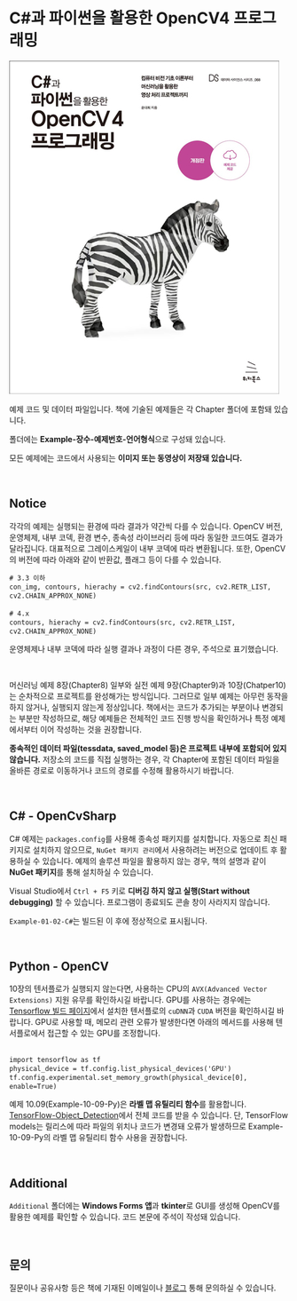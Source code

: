 # C#과 파이썬을 활용한 OpenCV4 프로그래밍

![opencv4-rev.jpg](opencv4-rev.jpg)

예제 코드 및 데이터 파일입니다. 책에 기술된 예제들은 각 Chapter 폴더에 포함돼 있습니다.

폴더에는 **Example-장수-예제번호-언어형식**으로 구성돼 있습니다.

모든 예제에는 코드에서 사용되는 **이미지 또는 동영상이 저장돼 있습니다.**

<br>

## Notice

각각의 예제는 실행되는 환경에 따라 결과가 약간씩 다를 수 있습니다.
OpenCV 버전, 운영체제, 내부 코덱, 환경 변수, 종속성 라이브러리 등에 따라 동일한 코드여도 결과가 달라집니다.
대표적으로 그레이스케일이 내부 코덱에 따라 변환됩니다. 또한, OpenCV의 버전에 따라 아래와 같이 반환값, 플래그 등이 다를 수 있습니다.

```
# 3.3 이하
con_img, contours, hierachy = cv2.findContours(src, cv2.RETR_LIST, cv2.CHAIN_APPROX_NONE)

# 4.x
contours, hierachy = cv2.findContours(src, cv2.RETR_LIST, cv2.CHAIN_APPROX_NONE)
```

운영체제나 내부 코덱에 따라 실행 결과나 과정이 다른 경우, 주석으로 표기했습니다.

<br>

머신러닝 예제 8장(Chapter8) 일부와 실전 예제 9장(Chapter9)과 10장(Chatper10)는 순차적으로 프로젝트를 완성해가는 방식입니다.
그러므로 일부 예제는 아무런 동작을 하지 않거나, 실행되지 않는게 정상입니다.
책에서는 코드가 추가되는 부분이나 변경되는 부분만 작성하므로, 해당 예제들은 전체적인 코드 진행 방식을 확인하거나 특정 예제에서부터 이어 작성하는 것을 권장합니다.

**종속적인 데이터 파일(tessdata, saved_model 등)은 프로젝트 내부에 포함되어 있지 않습니다.**
저장소의 코드를 직접 실행하는 경우, 각 Chapter에 포함된 데이터 파일을 올바른 경로로 이동하거나 코드의 경로를 수정해 활용하시기 바랍니다.

<br>

## C# - OpenCvSharp

C# 예제는 `packages.config`를 사용해 종속성 패키지를 설치합니다.
자동으로 최신 패키지로 설치하지 않으므로, `NuGet 패키지 관리`에서 사용하려는 버전으로 업데이트 후 활용하실 수 있습니다. 
예제의 솔루션 파일을 활용하지 않는 경우, 책의 설명과 같이 **NuGet 패키지**를 통해 설치하실 수 있습니다.

Visual Studio에서 `Ctrl + F5` 키로 **디버깅 하지 않고 실행(Start without debugging)** 할 수 있습니다. 
프로그램이 종료되도 콘솔 창이 사라지지 않습니다.

`Example-01-02-C#`는 빌드된 이 후에 정상적으로 표시됩니다.

<br>

## Python - OpenCV

10장의 텐서플로가 실행되지 않는다면, 사용하는 CPU의 `AVX(Advanced Vector Extensions)` 지원 유무를 확인하시길 바랍니다.
GPU를 사용하는 경우에는 [Tensorflow 빌드 페이지](https://www.tensorflow.org/install/source_windows#gpu)에서 설치한 텐서플로의 `cuDNN`과 `CUDA` 버전을 확인하시길 바랍니다.
GPU로 사용할 때, 메모리 관련 오류가 발생한다면 아래의 메서드를 사용해 텐서플로에서 접근할 수 있는 GPU를 조정합니다.

```

import tensorflow as tf
physical_device = tf.config.list_physical_devices('GPU')
tf.config.experimental.set_memory_growth(physical_device[0], enable=True)

```

예제 10.09(Example-10-09-Py)은 **라벨 맵 유틸리티 함수**를 활용합니다. [TensorFlow-Object_Detection](https://github.com/tensorflow/models/tree/e6ce8cddd6a8b62922f07b632324903764f14855/research/object_detection)에서 전체 코드를 받을 수 있습니다.
단, TensorFlow models는 릴리스에 따라 파일의 위치나 코드가 변경돼 오류가 발생하므로 Example-10-09-Py의 라벨 맵 유틸리티 함수 사용을 권장합니다.

<br>

## Additional

`Additional` 폴더에는 **Windows Forms 앱**과 **tkinter**로 GUI를 생성해 OpenCV를 활용한 예제를 확인할 수 있습니다.
코드 본문에 주석이 작성돼 있습니다.

<br>

## 문의

질문이나 공유사항 등은 책에 기재된 이메일이나 [블로그](https://076923.github.io/) 통해 문의하실 수 있습니다.
